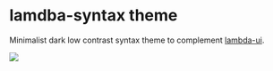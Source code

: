 # lamdba-syntax theme

Minimalist dark low contrast syntax theme to complement [lambda-ui](https://github.com/mattstyles/lambda-ui).

![](https://raw.github.com/mattstyles/lambda-syntax/master/screenshots/js.png)

